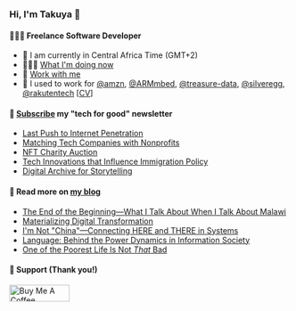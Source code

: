 ### Hi, I'm Takuya 👋

#### 👨🏻‍💻 Freelance Software Developer

- 📍 I am currently in Central Africa Time (GMT+2)
- 🏃🏻‍♂️ [What I'm doing now](https://takuti.me/now/)
- 🤝 [Work with me](https://takuti.me/services/)
- 🎯 I used to work for [@amzn](https://github.com/amzn), [@ARMmbed](https://github.com/ARMmbed), [@treasure-data](https://github.com/treasure-data), [@silveregg](https://github.com/silveregg), [@rakutentech](https://github.com/rakutentech) [[CV](https://takuti.me/cv)]

#### 💖 [Subscribe](https://ab.takuti.me/subscribe) my "tech for good" newsletter


- [Last Push to Internet Penetration](https://ab.takuti.me/p/last-push-to-internet-penetration)
- [Matching Tech Companies with Nonprofits](https://ab.takuti.me/p/matching-tech-companies-with-nonprofits)
- [NFT Charity Auction](https://ab.takuti.me/p/nft-charity-auction)
- [Tech Innovations that Influence Immigration Policy](https://ab.takuti.me/p/tech-innovations-that-influence-immigration-policy)
- [Digital Archive for Storytelling](https://ab.takuti.me/p/digital-archive-for-storytelling)

#### 📝 Read more on [my blog](https://takuti.me/note/)


- [The End of the Beginning—What I Talk About When I Talk About Malawi](https://takuti.me/note/one-year-in-malawi/)
- [Materializing Digital Transformation](https://takuti.me/note/materializing-dx/)
- [I&#39;m Not &#34;China&#34;—Connecting HERE and THERE in Systems](https://takuti.me/note/my-identity-in-malawi/)
- [Language: Behind the Power Dynamics in Information Society](https://takuti.me/note/power-of-language/)
- [One of the Poorest Life Is Not *That* Bad](https://takuti.me/note/malawian-personal-finance/)

#### 🤝 Support (Thank you!)

<a href="https://www.buymeacoffee.com/takuti" target="_blank"><img src="https://cdn.buymeacoffee.com/buttons/v2/default-yellow.png" alt="Buy Me A Coffee" style="height: 30px !important;width: 108px !important;" ></a>
